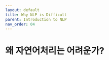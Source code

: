 ```yaml
---
layout: default
title: Why NLP is Difficult
parent: Introduction to NLP
nav_order: 04
---
```


# 왜 자연어처리는 어려운가?

